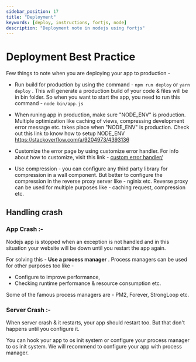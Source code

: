 ```yaml
---
sidebar_position: 17
title: "Deployment"
keywords: [deploy, instructions, fortjs, node]
description: "Deployment note in nodejs using fortjs"
---
```


# Deployment Best Practice

Few things to note when you are deploying your app to production - 

* Run build for production by using the command - `npm run deploy` or `yarn deploy` . This will generate a production build of your code & files will be in bin folder. So when you want to start the app, you need to run this command - `node bin/app.js` 

* When runing app in production, make sure "NODE&#95;ENV" is production. Multiple optimization like caching of views, compressing development error message etc. takes place when "NODE&#95;ENV" is production. Check out this link to know how to setup NODE&#95;ENV <a href="https://stackoverflow.com/a/9204973/4393136">https://stackoverflow.com/a/9204973/4393136</a>

* Customize the error page by using customize error handler. For info about how to customize, visit this link - [custom error handler/](/docs/advanced/customize-error.md)

* Use compression - you can configure any third party library for compression in a wall component. But better to configure the compression in the reverse proxy server like - nginix etc. Reverse proxy can be used for multiple purposes like - caching request, compression etc.

## Handling crash 

### App Crash :-  

Nodejs app is stopped when an exception is not handled and in this situation your website will be down until you restart the app again. 

For solving this - **Use a process manager** . Process managers can be used for other purposes too like - 

* Configure to improve performance, 
* Checking runtime performance & resource consumption etc. 

Some of the famous process managers are - PM2, Forever, StrongLoop etc.

### Server Crash :- 

When server crash & it restarts, your app should restart too. But that don't happens until you configure it. 

You can hook your app to os init system or configure your process manager to os init system. We will recommend to configure your app with process manager.


